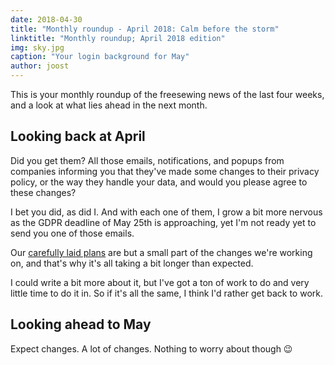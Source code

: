 ```yaml
---
date: 2018-04-30
title: "Monthly roundup - April 2018: Calm before the storm"
linktitle: "Monthly roundup; April 2018 edition"
img: sky.jpg
caption: "Your login background for May"
author: joost
---
```


This is your monthly roundup of the freesewing news of the last four weeks, and a look at what lies ahead in the next month.

## Looking back at April

Did you get them? All those emails, notifications, and popups from companies informing you that they've made some changes to their privacy policy, or the way they handle your data, and would you please agree to these changes?

I bet you did, as did I. And with each one of them, I grow a bit more nervous as the GDPR deadline of May 25th is approaching, yet I'm not ready yet to send you one of those emails.

Our [carefully laid plans](/blog/gdpr-plan/) are but a small part of the changes we're working on, and that's why it's all taking a bit longer than expected.

I could write a bit more about it, but I've got a ton of work to do and very little time to do it in. So if it's all the same, I think I'd rather get back to work.

## Looking ahead to May

Expect changes. A lot of changes. Nothing to worry about though 😉